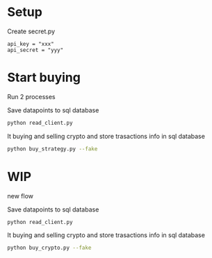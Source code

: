 # Setup

Create secret.py

```
api_key = "xxx"
api_secret = "yyy"
```


# Start buying
Run 2 processes

Save datapoints to sql database
```bash
python read_client.py
```

It buying and selling crypto and store trasactions info in sql database
```bash
python buy_strategy.py --fake
```





# WIP

new flow

Save datapoints to sql database
```bash
python read_client.py
```


It buying and selling crypto and store trasactions info in sql database
```bash
python buy_crypto.py --fake
```
